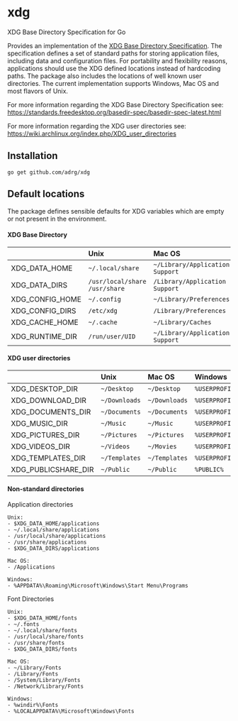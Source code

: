 # xdg
XDG Base Directory Specification for Go

Provides an implementation of the [XDG Base Directory Specification](https://standards.freedesktop.org/basedir-spec/basedir-spec-latest.html).
The specification defines a set of standard paths for storing application files,
including data and configuration files. For portability and flexibility reasons,
applications should use the XDG defined locations instead of hardcoding paths.
The package also includes the locations of well known user directories.
The current implementation supports Windows, Mac OS and most flavors of Unix.

For more information regarding the XDG Base Directory Specification see:
https://standards.freedesktop.org/basedir-spec/basedir-spec-latest.html

For more information regarding the XDG user directories see:
https://wiki.archlinux.org/index.php/XDG_user_directories

## Installation
    go get github.com/adrg/xdg

## Default locations

The package defines sensible defaults for XDG variables which are empty or not
present in the environment.

#### XDG Base Directory

|                 | Unix                                | Mac OS                          | Windows                                 |
| :---            | :---                                | :-----                          | :---                                    |
| XDG_DATA_HOME   | `~/.local/share`                    | `~/Library/Application Support` | `%LOCALAPPDATA%`                        |
| XDG_DATA_DIRS   | `/usr/local/share`<br/>`/usr/share` | `/Library/Application Support`  | `%APPDATA%\Roaming`<br/>`%PROGRAMDATA%` |
| XDG_CONFIG_HOME | `~/.config`                         | `~/Library/Preferences`         | `%LOCALAPPDATA%`                        |
| XDG_CONFIG_DIRS | `/etc/xdg`                          | `/Library/Preferences`          | `%PROGRAMDATA%`                         |
| XDG_CACHE_HOME  | `~/.cache`                          | `~/Library/Caches`              | `%LOCALAPPDATA%\cache`                  |
| XDG_RUNTIME_DIR | `/run/user/UID`                     | `~/Library/Application Support` | `%LOCALAPPDATA%`                        |

#### XDG user directories

|                     | Unix          | Mac OS        | Windows                   |
| :---                | :---          | :-----        | :---                      |
| XDG_DESKTOP_DIR     | `~/Desktop`   | `~/Desktop`   | `%USERPROFILE%/Desktop`   |
| XDG_DOWNLOAD_DIR    | `~/Downloads` | `~/Downloads` | `%USERPROFILE%/Downloads` |
| XDG_DOCUMENTS_DIR   | `~/Documents` | `~/Documents` | `%USERPROFILE%/Documents` |
| XDG_MUSIC_DIR       | `~/Music`     | `~/Music`     | `%USERPROFILE%/Music`     |
| XDG_PICTURES_DIR    | `~/Pictures`  | `~/Pictures`  | `%USERPROFILE%/Pictures`  |
| XDG_VIDEOS_DIR      | `~/Videos`    | `~/Movies`    | `%USERPROFILE%/Videos`    |
| XDG_TEMPLATES_DIR   | `~/Templates` | `~/Templates` | `%USERPROFILE%/Templates` |
| XDG_PUBLICSHARE_DIR | `~/Public`    | `~/Public`    | `%PUBLIC%`                |

#### Non-standard directories

Application directories

```
Unix:
- $XDG_DATA_HOME/applications
- ~/.local/share/applications
- /usr/local/share/applications
- /usr/share/applications
- $XDG_DATA_DIRS/applications

Mac OS:
- /Applications

Windows:
- %APPDATA%\Roaming\Microsoft\Windows\Start Menu\Programs
```

Font Directories

```
Unix:
- $XDG_DATA_HOME/fonts
- ~/.fonts
- ~/.local/share/fonts
- /usr/local/share/fonts
- /usr/share/fonts
- $XDG_DATA_DIRS/fonts

Mac OS:
- ~/Library/Fonts
- /Library/Fonts
- /System/Library/Fonts
- /Network/Library/Fonts

Windows:
- %windir%\Fonts
- %LOCALAPPDATA%\Microsoft\Windows\Fonts
```
